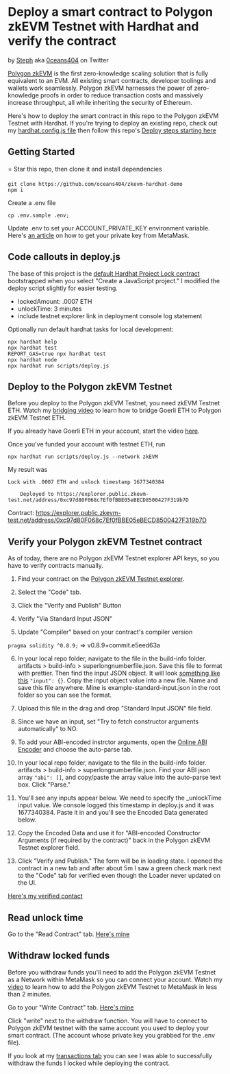 # Deploy a smart contract to Polygon zkEVM Testnet with Hardhat and verify the contract

by [Steph](https://github.com/oceans404) aka [0ceans404](https://twitter.com/0ceans404) on Twitter

[Polygon zkEVM](https://wiki.polygon.technology/docs/zkEVM/introduction) is the first zero-knowledge scaling solution that is fully equivalent to an EVM. All existing smart contracts, developer toolings and wallets work seamlessly. Polygon zkEVM harnesses the power of zero-knowledge proofs in order to reduce transaction costs and massively increase throughput, all while inheriting the security of Ethereum.

Here's how to deploy the smart contract in this repo to the Polygon zkEVM Testnet with Hardhat. If you're trying to deploy an existing repo, check out my [hardhat.config.js file](https://github.com/oceans404/zkevm-hardhat-demo/blob/main/hardhat.config.js) then follow this repo's [Deploy steps starting here](hardhat.config.js)

## Getting Started

⭐️ Star this repo, then clone it and install dependencies

```shell
git clone https://github.com/oceans404/zkevm-hardhat-demo
npm i
```

Create a .env file

```shell
cp .env.sample .env;
```

Update .env to set your ACCOUNT_PRIVATE_KEY environment variable. Here's [an article](https://support.metamask.io/hc/en-us/articles/360015289632-How-to-export-an-account-s-private-key#:~:text=On%20the%20account%20page%2C%20click,click%20%E2%80%9CConfirm%E2%80%9D%20to%20proceed) on how to get your private key from MetaMask.

## Code callouts in deploy.js

The base of this project is the [default Hardhat Project Lock contract](https://hardhat.org/hardhat-runner/docs/getting-started#quick-start) bootstrapped when you select "Create a JavaScript project." I modified the deploy script slightly for easier testing.

- lockedAmount: .0007 ETH
- unlockTime: 3 minutes
- include testnet explorer link in deployment console log statement

Optionally run default hardhat tasks for local development:

```shell
npx hardhat help
npx hardhat test
REPORT_GAS=true npx hardhat test
npx hardhat node
npx hardhat run scripts/deploy.js
```

## Deploy to the Polygon zkEVM Testnet

Before you deploy to the Polygon zkEVM Testnet, you need zkEVM Testnet ETH. Watch my [bridging video](https://www.youtube.com/watch?v=eYZAPkTCgwg&t=330s) to learn how to bridge Goerli ETH to Polygon zkEVM Testnet ETH.

If you already have Goerli ETH in your account, start the video [here](https://youtu.be/eYZAPkTCgwg?t=183).

Once you've funded your account with testnet ETH, run

```shell
npx hardhat run scripts/deploy.js --network zkEVM
```

My result was 

```shell
Lock with .0007 ETH and unlock timestamp 1677340384 
    
    Deployed to https://explorer.public.zkevm-test.net/address/0xc97d80F068c7Ef0fBBE05eBECD8500427F319b7D
```

Contract: https://explorer.public.zkevm-test.net/address/0xc97d80F068c7Ef0fBBE05eBECD8500427F319b7D

## Verify your Polygon zkEVM Testnet contract

As of today, there are no Polygon zkEVM Testnet explorer API keys, so you have to verify contracts manually.

1. Find your contract on the [Polygon zkEVM Testnet explorer](https://explorer.public.zkevm-test.net/).

2. Select the "Code" tab.

3. Click the "Verify and Publish" Button

4. Verify "Via Standard Input JSON"

5. Update "Compiler" based on your contract's compiler version

`pragma solidity ^0.8.9;` => v0.8.9+commit.e5eed63a

6. In your local repo folder, navigate to the file in the build-info folder. artifacts > build-info > superlongnumberfile.json. Save this file to format with prettier. Then find the input JSON object. It will look [something like this](https://docs.soliditylang.org/en/latest/using-the-compiler.html#input-description) `"input": {}`. Copy the input object value into a new file. Name and save this file anywhere. Mine is example-standard-input.json in the root folder so you can see the format.

7. Upload this file in the drag and drop "Standard Input JSON" file field.

8. Since we have an input, set "Try to fetch constructor arguments automatically" to NO.

9. To add your ABI-encoded instrctor arguments, open the [Online ABI Encoder](https://abi.hashex.org/) and choose the auto-parse tab. 

10. In your local repo folder, navigate to the file in the build-info folder. artifacts > build-info > superlongnumberfile.json. Find your ABI json array `"abi": []`, and copy/paste the array value into the auto-parse text box. Click "Parse."

11. You'll see any inputs appear below. We need to specify the _unlockTime
input value. We console logged this timestamp in deploy.js and it was 1677340384. Paste it in and you'll see the Encoded Data generated below.

12. Copy the Encoded Data and use it for "ABI-encoded Constructor Arguments (if required by the contract)" back in the Polygon zkEVM Testnet explorer field.

13. Click "Verify and Publish." The form will be in loading state. I opened the contract in a new tab and after about 5m I saw a green check mark next to the "Code" tab for verified even though the Loader never updated on the UI.

[Here's my verified contact](https://explorer.public.zkevm-test.net/address/0xc97d80F068c7Ef0fBBE05eBECD8500427F319b7D/contracts#address-tabs)


## Read unlock time

Go to the "Read Contract" tab. [Here's mine](https://explorer.public.zkevm-test.net/address/0xc97d80F068c7Ef0fBBE05eBECD8500427F319b7D/read-contract#address-tabs)

## Withdraw locked funds

Before you withdraw funds you'll need to add the Polygon zkEVM Testnet as a Network within MetaMask so you can connect your account. Watch my [video](https://www.youtube.com/watch?v=Y1gOkTsXgSY) to learn how to add the Polygon zkEVM Testnet to MetaMask in less than 2 minutes.

Go to your "Write Contract" tab. [Here's mine](
https://explorer.public.zkevm-test.net/address/0xc97d80F068c7Ef0fBBE05eBECD8500427F319b7D/write-contract#address-tabs)

Click "write" next to the withdraw function. You will have to connect to Polygon zkEVM testnet with the same account you used to deploy your smart contract. (The account whose private key you grabbed for the .env file). 

If you look at my [transactions tab](https://explorer.public.zkevm-test.net/address/0xc97d80F068c7Ef0fBBE05eBECD8500427F319b7D/transactions#address-tabs) you can see I was able to successfully withdraw the funds I locked while deploying the contract.
